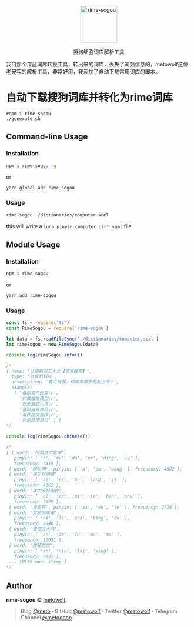 <p align="center">
<img src="https://user-images.githubusercontent.com/2666735/50629646-64043400-0f78-11e9-96e0-9fdfea4d86d8.png" width="100px" alt="rime-sogou">
</p>
<p align="center">搜狗细胞词库解析工具</p>
我用那个深蓝词库转换工具，转出来的词库，丢失了词频信息的，metowolf这位老兄写的解析工具，非常好用，我添加了自动下载常用词库的脚本。

# 自动下载搜狗词库并转化为rime词库

```shell
#npm i rime-sogou
./generate.sh
```



## Command-line Usage

### Installation

```bash
npm i rime-sogou -g
```
or
```bash
yarn global add rime-sogou
```

### Usage

```bash
rime-sogou ./dictionaries/computer.scel
```

this will write a `luna_pinyin.computer.dict.yaml` file


## Module Usage

### Installation

```bash
npm i rime-sogou
```
or
```bash
yarn add rime-sogou
```

### Usage

```javascript
const fs = require('fs')
const RimeSogou = require('rime-sogou')

let data = fs.readFileSync('./dictionaries/computer.scel')
let rimeSogou = new RimeSogou(data)

console.log(rimeSogou.info())

/*
{ name: '计算机词汇大全【官方推荐】',
  type: '计算机科技',
  description: '官方推荐，词库来源于网友上传！',
  example:
   [ '自动文件分类\r',
     '扩散激发模型\r',
     '安天盾防火墙\r',
     '金狐盗号木马\r',
     '事件提供程序\r',
     '异动处理单位' ] }
*/

console.log(rimeSogou.chinese())

/*
[ { word: '阿姆达尔定律',
   pinyin: [ 'a', 'mu', 'da', 'er', 'ding', 'lv' ],
   frequency: 3419 },
 { word: '阿帕网', pinyin: [ 'a', 'pa', 'wang' ], frequency: 4902 },
 { word: '埃尔布朗基',
   pinyin: [ 'ai', 'er', 'bu', 'lang', 'ji' ],
   frequency: 4362 },
 { word: '埃尔米特函数',
   pinyin: [ 'ai', 'er', 'mi', 'te', 'han', 'shu' ],
   frequency: 2429 },
 { word: '埃克特', pinyin: [ 'ai', 'ke', 'te' ], frequency: 2718 },
 { word: '艾丽莎病毒',
   pinyin: [ 'ai', 'li', 'sha', 'bing', 'du' ],
   frequency: 9948 },
 { word: '安德夫木马',
   pinyin: [ 'an', 'de', 'fu', 'mu', 'ma' ],
   frequency: 10051 },
 { word: '按钮类型',
   pinyin: [ 'an', 'niu', 'lei', 'xing' ],
   frequency: 2135 },
 ... 10199 more items ]
*/
```


## Author

**rime-sogou** © [metowolf](https://github.com/metowolf).<br>

> Blog [@meto](https://i-meto.com) · GitHub [@metowolf](https://github.com/metowolf) · Twitter [@metowolf](https://twitter.com/metowolf) · Telegram Channel [@metooooo](https://t.me/metooooo)
